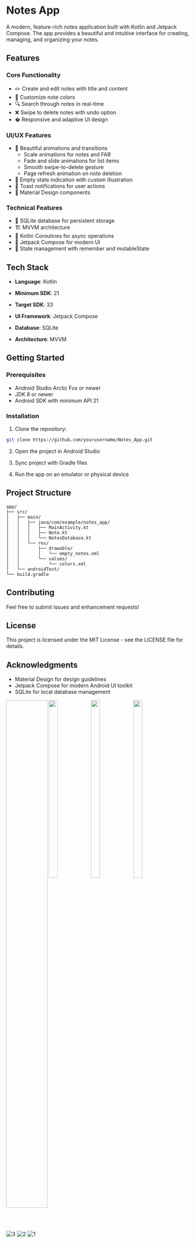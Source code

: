 
# Notes App

A modern, feature-rich notes application built with Kotlin and Jetpack Compose. The app provides a beautiful and intuitive interface for creating, managing, and organizing your notes.

## Features

### Core Functionality
- ✏️ Create and edit notes with title and content
- 🎨 Customize note colors
- 🔍 Search through notes in real-time
- ❌ Swipe to delete notes with undo option
- � Responsive and adaptive UI design

### UI/UX Features
- 🌟 Beautiful animations and transitions
  - Scale animations for notes and FAB
  - Fade and slide animations for list items
  - Smooth swipe-to-delete gesture
  - Page refresh animation on note deletion
- 🎯 Empty state indication with custom illustration
- 🔔 Toast notifications for user actions
- 📝 Material Design components

### Technical Features
- 💾 SQLite database for persistent storage
- 🏗️ MVVM architecture
- 🎯 Kotlin Coroutines for async operations
- 🎨 Jetpack Compose for modern UI
- 🔄 State management with remember and mutableState

## Tech Stack

- **Language**: Kotlin
- **Minimum SDK**: 21
- **Target SDK**: 33
- **UI Framework**: Jetpack Compose
- **Database**: SQLite



- **Architecture**: MVVM

## Getting Started

### Prerequisites
- Android Studio Arctic Fox or newer
- JDK 8 or newer
- Android SDK with minimum API 21

### Installation
1. Clone the repository:
```bash
git clone https://github.com/yourusername/Notes_App.git
```

2. Open the project in Android Studio

3. Sync project with Gradle files

4. Run the app on an emulator or physical device

## Project Structure

```
app/
├── src/
│   ├── main/
│   │   ├── java/com/example/notes_app/
│   │   │   ├── MainActivity.kt
│   │   │   ├── Note.kt
│   │   │   └── NotesDatabase.kt
│   │   └── res/
│   │       ├── drawable/
│   │       │   └── empty_notes.xml
│   │       └── values/
│   │           └── colors.xml
│   └── androidTest/
└── build.gradle
```

## Contributing




Feel free to submit issues and enhancement requests!

## License

This project is licensed under the MIT License - see the LICENSE file for details.

## Acknowledgments

- Material Design for design guidelines
- Jetpack Compose for modern Android UI toolkit
- SQLite for local database management


<p>
  <img align="left" ![4](https://github.com/user-attachments/assets/23d6c919-e137-4226-ae28-aada08a3e8c2).jpg" width="22%" height="35%">
  <img align="left" src="https://github.com/user-attachments/assets/cd701106-b9c5-49fe-8c05-949b08ca9c03.jpg" width="22%" height="35%">
  <img align="left" src="https://github.com/user-attachments/assets/2097238c-b3a7-4a49-9986-fca12c74d3b9.jpg" width="22%" height="35%">
  <img src="https://github.com/user-attachments/assets/2b7d782f-d3b6-4319-b250-aeccbdaec8fb.jpg" width="22%" height="35%">
</p>
<br><br>



![3](https://github.com/user-attachments/assets/c10d77fd-e8d8-4b3c-ad47-4ed5aac4f4cd)
![2](https://github.com/user-attachments/assets/98e6b867-c776-4aae-8953-913668f1b257)
![1](https://github.com/user-attachments/assets/2fa5fb24-ce5c-474f-8a9f-9a47b9a269b4)








